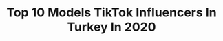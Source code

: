 ---
title: Top 10 Models TikTok Influencers In Turkey In 2020
description: >-
  Find top models TikTok influencers in Turkey in 2020. Most popular hashtags: #model #evdekal #pink #covid.
platform: TikTok
profiles:
  - username: "selmanfndkc"
    fullname: >-
      selman
    location: "Turkey"
    followers: 6533
    engagement: 388
    commentsToLikes: 0.052490
    id: cka0tvsiorolz0i78ji4rcom7
    verified: false
    hashtags: "#banayakla, #evdekal, #pullupchallenge, #snowboard"
  - username: "daellafd"
    fullname: >-
      Daellafd
    location: "Turkey"
    followers: 130607
    engagement: 528
    commentsToLikes: 0.016362
    id: cka0t8ibvov790i78wp9xr9m9
    verified: false
    hashtags: "#iknow, #boys, #turke, #kwait"
  - username: "bayan.32dis"
    fullname: >-
      Ebru Güneş
    location: "Turkey"
    followers: 611912
    engagement: 1201
    commentsToLikes: 0.009917
    id: ck8rs6mk5xgzj0j78mbsexcwn
    verified: true
    hashtags: "#dance, #ramazanmen, #ramazan, #32disteam"
  - username: "ynkmedyaaa"
    fullname: >-
      makinist
    location: "Turkey"
    followers: 2264
    engagement: 228
    commentsToLikes: 0.069975
    id: ckacd9aqyimwv0i78pdlsw8kk
    verified: false
    hashtags: "#inspiration, #benionecikart, #igaddict, #instafamo"
  - username: "murat_mfc"
    fullname: >-
      murat.soyaslan.1903
    location: "Turkey"
    followers: 4075
    engagement: 792
    commentsToLikes: 0.051911
    id: ckae0ffnnjdsf0i78s7ozaso5
    verified: false
    hashtags: "#sevebilecek, #deliyed, #senini, #oyundelisi"
  - username: "kerimcandurmaz"
    fullname: >-
      kerimcandurmaz
    location: "Turkey"
    followers: 149650
    engagement: 1092
    commentsToLikes: 0.021022
    id: ckadb319el6o30i787uwpuy31
    verified: true
    hashtags: "#funny, #melvyn, #foryou, #fliptheswitch"
  - username: "c7r.10nj.lm10"
    fullname: >-
      BERAT İNCİN
    location: "Turkey"
    followers: 2087
    engagement: 990
    commentsToLikes: 0.033757
    id: ck8j419ii0izy0j789iluchlk
    verified: false
    hashtags: "#turkey, #takiptekal, #jellycandy, #instafollow"
  - username: "ferhatkeskinx"
    fullname: >-
      Ferhat Keskin
    location: "Turkey"
    followers: 2409
    engagement: 858
    commentsToLikes: 0.006722
    id: ckahw6fn9pidy0i7869lwebvb
    verified: false
    hashtags: "#mersin33, #ferrari, #turkiyem, #kapak"
  - username: "yakupozkan69"
    fullname: >-
      Yakup ÖZKAN
    location: "Turkey"
    followers: 246280
    engagement: 408
    commentsToLikes: 0.006596
    id: ck9n55rdp6n730j78jhxu3qal
    verified: false
    hashtags: "#brazilian, #sevgililerg, #ankaraa, #korona"
  - username: "teoman.uzdas"
    fullname: >-
      Teoman UZDAŞ
    location: "Turkey"
    followers: 10209
    engagement: 345
    commentsToLikes: 0.011573
    id: ck9nmoxsxlesj0j78ybom0fjl
    verified: false
    hashtags: "#itscoronatime, #tiktokindia, #pembekayal, #zirvedeyiz"
---